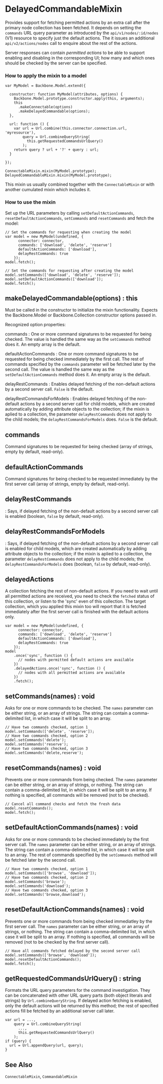 # DelayedCommandableMixin

Provides support for fetching permitted actions by an extra call after
the primary node collection has been fetched.  It depends on setting the
`commands` URL query parameter as introduced by the `api/v1/nodes/:id/nodes`
(V1) resource to specify just the default actions. The it issues an additional
`api/v2/actions/nodes` call to enquire about the rest of the actions.

Server responses can contain *permitted actions* to be able to support
enabling and disabling in the corresponding UI; how many and which ones
should be checked by the server can be specified.

### How to apply the mixin to a model

```
var MyModel = Backbone.Model.extend({

  constructor: function MyModel(attributes, options) {
    Backbone.Model.prototype.constructor.apply(this, arguments);
    this
      .makeConnectable(options)
      .makeDelayedCommandable(options);
  },

  url: function () {
    var url = Url.combine(this.connector.connection.url, 'myresource'),
        query = Url.combineQueryString(
          this.getRequestedCommandsUrlQuery()
        );
    return query ? url + '?' + query : url;
  }

});

ConnectableMixin.mixin(MyModel.prototype);
DelayedCommandableMixin.mixin(MyModel.prototype);
```

This mixin us usually combined together with the `ConnectableMixin`
or with another cumulated mixin which includes it.

### How to use the mixin

Set up the URL parameters by calling `setDefaultActionCommands`,
`resetDefaultActionCommands`, `setCommands` and `resetCommands` and
fetch the model:

```
// Set the commands for requesting when creating the model
var model = new MyModel(undefined, {
      connector: connector,
      commands: ['download', 'delete', 'reserve']
      defaultActionCommands: ['download'],
      delayRestCommands: true
    });
model.fetch();

// Set the commands for requesting after creating the model
model.setCommands(['download', 'delete', 'reserve']);
model.setDefaultActionCommands(['download']);
model.fetch();
```

## makeDelayedCommandable(options) : this

Must be called in the constructor to initialize the mixin functionality.
Expects the Backbone.Model or Backbone.Collection constructor options passed in.

Recognized option properties:

commands
: One or more command signatures to be requested for being checked.  The value
is handled the same way as the `setCommands` method does it.  An empty array
is the default.

defaultActionCommands
: One or more command signatures to be requested for being checked immediately
by the first call.  The rest of commands specified by the `commands` parameter
will be fetched later by the second call.  The value is handled the same way as
the `setDefaultActionCommands` method does it.  An empty array is the default.

delayRestCommands
: Enables delayed fetching of the non-default actions by a second server call.
`False` is the default.

delayRestCommandsForModels
: Enables delayed fetching of the non-default actions by a second server call
  for child models, which are created automatically by adding attribute objects
  to the collection; if the mixin is aplied to a collection, the parameter
  `delayRestCommands` does not apply to the child models; the
  `delayRestCommandsForModels` does. `False` is the default.

## commands

Command signatures to be requested for being checked (array of strings, empty
by default, read-only).

## defaultActionCommands

Command signatures for being checked to be requested immediately by the first
server call (array of strings, empty by default, read-only).

## delayRestCommands
: Says, if delayed fetching of the non-default actions by a second server call
is enabled (boolean, `false` by default, read-only).

## delayRestCommandsForModels
: Says, if delayed fetching of the non-default actions by a second server call
  is enabled for child models, which are created automatically by adding
  attribute objects to the collection; if the mixin is aplied to a collection,
  the parameter `delayRestCommands` does not apply to the child models; the
  `delayRestCommandsForModels` does (boolean, `false` by default, read-only).

## delayedActions

A collection fetching the rest of non-default actions. If you need to wait until
all permitted actions are received, you need to check the `fetched` status of this
collection, or listen to the 'sync' even of this collection.  The target collection,
which you applied this mixin too will report that it is fetched immediately after
the first server call is finished with the default actions only.

```
var model = new MyModel(undefined, {
      connector: connector,
      commands: ['download', 'delete', 'reserve']
      defaultActionCommands: ['download'],
      delayRestCommands: true
    });
model
    .once('sync', function () {
      // nodes with permitted default actions are available
    })
    .delayedActions.once('sync', function () {
      // nodes with all permitted actions are available
    })
    .fetch();
```

## setCommands(names) : void

Asks for one or more commands to be checked.  The `names` parameter can be
either string, or an array of strings.  The string can contain a comma-delimited
list, in which case it will be split to an array.

```
// Have two commands checked, option 1
model.setCommands(['delete', 'reserve']);
// Have two commands checked, option 2
model.setCommands('delete');
model.setCommands('reserve');
// Have two commands checked, option 3
model.setCommands('delete,reserve');
```

## resetCommands(names) : void

Prevents one or more commands from being checked.  The `names` parameter can be either
string, or an array of strings, or nothing.  The string can contain a comma-delimited list,
in which case it will be split to an array.  If nothing is specified, all commands will
be removed (not to be checked).

```
// Cancel all command checks and fetch the fresh data
model.resetCommands();
model.fetch();
```

## setDefaultActionCommands(names) : void

Asks for one or more commands to be checked immediately by the first server
call.  The `names` parameter can be either string, or an array of strings.
The string can contain a comma-delimited list, in which case it will be split
to an array.  The rest of commands specified by the `setCommands` method
will be fetched later by the second call.

```
// Have two commands checked, option 1
model.setCommands(['browse', 'download']);
// Have two commands checked, option 2
model.setCommands('browse');
model.setCommands('download');
// Have two commands checked, option 3
model.setCommands('browse,download');
```

## resetDefaultActionCommands(names) : void

Prevents one or more commands from being checked immediatley by the first
server call.  The `names` parameter can be either string, or an array of
strings, or nothing.  The string can contain a comma-delimited list, in
which case it will be split to an array.  If nothing is specified, all
commands will be removed (not to be checked by the first server call).

```
// Have all commands fetched delayed by the second server call
model.setCommands(['browse', 'download']);
model.resetDefaultActionCommands();
model.fetch();
```

## getRequestedCommandsUrlQuery() : string

Formats the URL query parameters for the command investigation.  They can be concatenated
with other URL query parts (both object literals and strings) by `Url.combineQueryString`.
If delayed action fetching is enabled, only the default actions will be returned by this
method; the rest of specified actions fill be fetched by an additional server call later.

```
var url = ...,
    query = Url.combineQueryString(
      ...,
      this.getRequestedCommandsUrlQuery()
    );
if (query) {
  url = Url.appendQuery(url, query);
}
```

## See Also

`ConnectableMixin`, `CommandableMixin`
